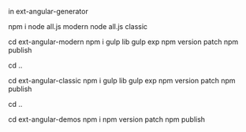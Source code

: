 in ext-angular-generator

npm i
node all.js modern
node all.js classic

cd ext-angular-modern
npm i
gulp lib
gulp exp
npm version patch
npm publish

cd ..

cd ext-angular-classic
npm i
gulp lib
gulp exp
npm version patch
npm publish

cd ..

cd ext-angular-demos
npm i
npm version patch
npm publish
